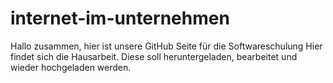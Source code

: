 # internet-im-unternehmen
Hallo zusammen, hier ist unsere GitHub Seite für die Softwareschulung
Hier findet sich die Hausarbeit. Diese soll heruntergeladen, bearbeitet und wieder hochgeladen werden.

